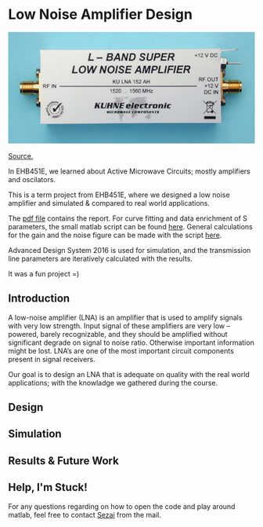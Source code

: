 # Low Noise Amplifier Design

<p align="center">
  <img src="LNA.jpg">
</p>

[Source.](https://shop.kuhne-electronic.com/kuhne/en/shop/industrial/prof-power-amplifier/prof-l-band/KU+LNA+152+AH++Super+Low+Noise+Amplifier/?card=354)

In EHB451E, we learned about Active Microwave Circuits; mostly amplifiers and oscilators.

This is a term project from EHB451E, where we designed a low noise amplifier and simulated &amp; compared to real world applications.

The [pdf file](https://github.com/kantarcise/Low-Noise-Amplifier-Design/blob/master/040130091-Term_Project.pdf) contains the report. For curve fitting and data enrichment of S parameters, the small matlab script can be found [here](https://github.com/kantarcise/Low-Noise-Amplifier-Design/blob/master/Enrich_data.m). General calculations for the gain and the noise figure can be made with the script [here](https://github.com/kantarcise/Low-Noise-Amplifier-Design/blob/master/Design%20Calculations.m).

Advanced Design System 2016 is used for simulation, and the transmission line parameters are iteratively calculated with the results.

It was a fun project =)

## Introduction

A low-noise amplifier (LNA) is an amplifier that is used to amplify signals with very low strength. Input signal of these amplifiers are 
very low – powered, barely recognizable, and they should be amplified without significant degrade on signal to noise ratio. Otherwise 
important information might be lost. LNA’s are one of the most important circuit components present in signal receivers.

Our goal is to design an LNA that is adequate on quality with the real world applications; with the knowladge we gathered during the 
course.


## Design


## Simulation



## Results & Future Work



## Help, I'm Stuck!

For any questions regarding on how to open the code and play around matlab, feel free to contact [Sezai](mailto:sezaiburakkantarci@gmail.com) from the mail. 
